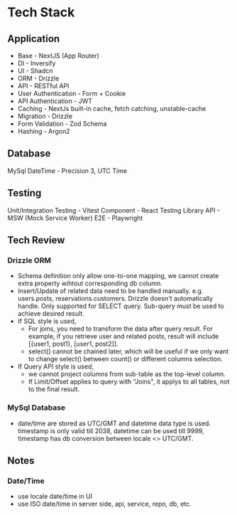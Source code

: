 # Tech Stack

## Application
- Base - NextJS (App Router)
- DI - Inversify
- UI - Shadcn
- ORM - Drizzle
- API - RESTful API
- User Authentication - Form + Cookie
- API Authentication - JWT
- Caching - NextJs built-in cache, fetch catching, unstable-cache
- Migration - Drizzle
- Form Validation - Zod Schema
- Hashing - Argon2

## Database
MySql
DateTime - Precision 3, UTC Time

## Testing
Unit/Integration Testing - Vitest
Component - React Testing Library
API - MSW (Mock Service Worker)
E2E - Playwright


## Tech Review
### Drizzle ORM
- Schema definition only allow one-to-one mapping, we cannot create extra property wihtout corresponding db column.
- Insert/Update of related data need to be handled manually. e.g. users.posts, reservations.customers. Drizzle doesn't automatically handle. Only supported for SELECT query.
Sub-query must be used to achieve desired result.
- If SQL style is used, 
  - For joins, you need to transform the data after query result. For example, if you retrieve user and related posts, result will include [{user1, post1}, [user1, post2]].
  - select() cannot be chained later, which will be useful if we only want to change select() between count() or different columns selection.
- If Query API style is used, 
  - we cannot project columns from sub-table as the top-level column.
  - If Limit/Offset applies to query with "Joins", it applys to all tables, not to the final result. 

### MySql Database
- date/time are stored as UTC/GMT and datetime data type is used. timestamp is only valid till 2038, datetime can be used till 9999, timestamp has db conversion between locale <> UTC/GMT.


## Notes
### Date/Time
- use locale date/time in UI
- use ISO date/time in server side, api, service, repo, db, etc.
